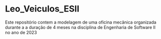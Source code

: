 # Leo_Veiculos_ESII

Este repositório contem a modelagem de uma oficina mecânica organizada durante a a duração de 4 meses na disciplina de Engenharia de Software II no ano de 2023
